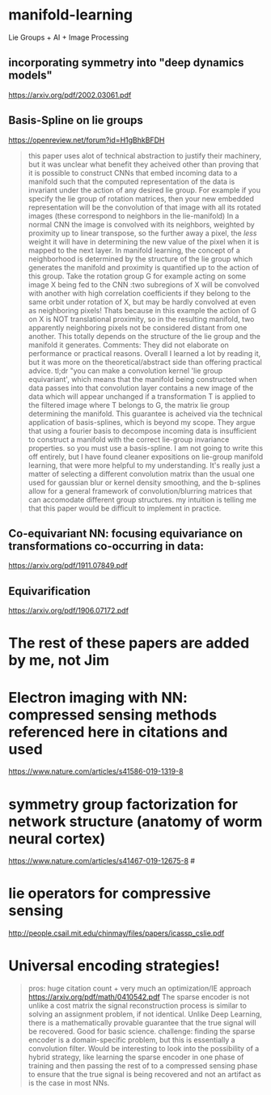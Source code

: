 # manifold-learning
Lie Groups + AI + Image Processing

## incorporating symmetry into "deep dynamics models"
https://arxiv.org/pdf/2002.03061.pdf

## Basis-Spline on lie groups
https://openreview.net/forum?id=H1gBhkBFDH
> this paper uses alot of technical abstraction to justify their machinery, but it was unclear what benefit
> they acheived other than proving that it is possible to construct CNNs that embed incoming data to a manifold
> such that the computed representation of the data is invariant under the action of any desired lie group.
> For example if you specify the lie group of rotation matrices, then your new embedded representation will
> be the convolution of that image with all its rotated images (these correspond to neighbors in the lie-manifold)
> In a normal CNN the image is convolved with its neighbors, weighted by proximity up to linear transpose, so
> the further away a pixel, the *less* weight it will have in determining the new value of the pixel when it is mapped
> to the next layer. In manifold learning, the concept of a neighborhood is determined by the structure of the
> lie group which generates the manifold and proximity is quantified up to the action of this group. Take
>  the rotation group G for example acting on some image X being fed to the CNN :two subregions of X will be convolved with another with high correlation coefficients if they belong to the same orbit under rotation of X, but
> may be hardly convolved at even as neighboring pixels! Thats because in this example the action of G on X is NOT translational proximity, so in the resulting manifold, two apparently neighboring pixels not be considered distant from one another. This totally depends on the structure of the lie group and the manifold it generates.
> Comments:
> They did not elaborate on performance or practical reasons. Overall I learned
> a lot by reading it, but it was more on the theoretical/abstract side than offering practical advice.
> tl;dr "you can make a convolution kernel 'lie group equivariant', which means that the manifold being constructed
> when data passes into that convolution layer contains a new image of the data which will appear unchanged if a transformation T is applied to the filtered image where T belongs to G, the matrix lie group determining the manifold.
> This guarantee is acheived via the technical application of basis-splines, which is beyond my scope. 
> They argue that using a fourier basis
> to decompose incoming data is insufficient to construct a manifold with the correct lie-group invariance properties. 
> so you must use a basis-spline. I am not going to write this off entirely, but I have found cleaner expositions on
> lie-group manifold learning, that were more helpful to my understanding. It's really just a matter of selecting a 
> different convolution matrix than the usual one used for gaussian blur or kernel density smoothing, and the b-splines
> allow for a general framework of convolution/blurring matrices that can accomodate different group structures. 
> my intuition is telling me that this paper would be difficult to implement in practice. 

## Co-equivariant NN: focusing equivariance on transformations co-occurring in data:
https://arxiv.org/pdf/1911.07849.pdf

## Equivarification
https://arxiv.org/pdf/1906.07172.pdf

# The rest of these papers are added by me, not Jim #
# Electron imaging with NN: compressed sensing methods referenced here in citations and used #
https://www.nature.com/articles/s41586-019-1319-8
# symmetry group factorization for network structure (anatomy of worm neural cortex) #
https://www.nature.com/articles/s41467-019-12675-8 #
# lie operators for compressive sensing #
http://people.csail.mit.edu/chinmay/files/papers/icassp_cslie.pdf
# Universal encoding strategies! #
> pros: huge citation count + very much an optimization/IE approach
https://arxiv.org/pdf/math/0410542.pdf
> The sparse encoder is not unlike a cost matrix
> the signal reconstruction process
is similar to solving an assignment problem, if not identical.
> Unlike Deep Learning, there is a mathematically provable
guarantee that the true signal will be recovered. Good for basic science.
> challenge: finding the sparse encoder is a domain-specific problem, but this is essentially a convolution
 filter.
>Would be interesting to look into the possibility of a hybrid strategy, like learning the sparse encoder in one phase of training and then passing the rest of to a compressed sensing phase to ensure that the true signal is being recovered and not an artifact as is the case in most NNs. 

